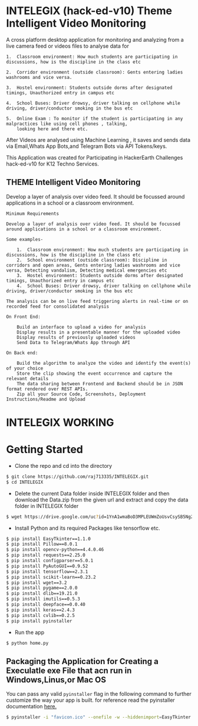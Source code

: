# INTELEGIX (hack-ed-v10) Theme Intelligent Video Monitoring



A cross platform desktop application for monitoring and analyzing from a live camera feed or videos files to analyse data for

    1.  Classroom environment: How much students are participating in discussions, how is the discipline in the class etc
      
    2.  Corridor environment (outside classroom): Gents entering ladies washrooms and vice versa.
    
    3.  Hostel environment: Students outside dorms after designated timings, Unauthorized entry in campus etc

    4.  School Buses: Driver drowsy, driver talking on cellphone while driving, driver/conductor smoking in the bus etc
    
    5.  Online Exam : To monitor if the student is participating in any malpractices like using cell phones , talking,
        looking here and there etc.
    
After Videos are analysed using Machine Learning , it saves and sends data via Email,Whats App Bots,and Telegram Bots via API Tokens/keys.

This Application was created for Participating in HackerEarth Challenges hack-ed-v10 for K12 Techno Services.


## THEME Intelligent Video Monitoring

Develop a layer of analysis over video feed. It should be focussed around applications in a school or a classroom environment.

    Minimum Requirements
    
    Develop a layer of analysis over video feed. It should be focussed around applications in a school or a classroom environment.

    Some examples-
    
        1.  Classroom environment: How much students are participating in discussions, how is the discipline in the class etc
        2.  School environment (outside classroom): Discipline in corridors and open areas, Gents entering ladies washrooms and vice versa, Detecting vandalism, Detecting medical emergencies etc
        3.  Hostel environment: Students outside dorms after designated timings, Unauthorized entry in campus etc
        4.  School Buses: Driver drowsy, driver talking on cellphone while driving, driver/conductor smoking in the bus etc
    
    The analysis can be on live feed triggering alerts in real-time or on recorded feed for consolidated analysis
    
    On Front End:
    
        Build an interface to upload a video for analysis
        Display results in a presentable manner for the uploaded video
        Display results of previously uploaded videos
        Send Data to Telegram/Whats App through API
    
    On Back end:   
    
        Build the algorithm to analyze the video and identify the event(s) of your choice
        Store the clip showing the event occurrence and capture the relevant details
        The data sharing between Frontend and Backend should be in JSON format rendered over REST APIs.
        Zip all your Source Code, Screenshots, Deployment Instructions/Readme and Upload
    
    
# INTELEGIX WORKING 


# Getting Started

- Clone the repo and cd into the directory
```sh
$ git clone https://github.com/raj713335/INTELEGIX.git
$ cd INTELEGIX
```
- Delete the current Data folder inside INTELEGIX folder and then download the Data.zip from the given url and extract and copy the data folder in INTELEGIX folder

```sh
$ wget https://drive.google.com/uc?id=1YnA1wmaBoD3MPLEUWmZoUsvCsySB5Ng2&export=download
```

- Install Python and its required Packages like tensorflow etc.

```sh
$ pip install EasyTkinter==1.1.0
$ pip install Pillow==8.0.1
$ pip install opencv-python==4.4.0.46
$ pip install requests==2.25.0
$ pip install configparser==5.0.1
$ pip install PyAutoGUI==0.9.52
$ pip install tensorflow==2.3.1
$ pip install scikit-learn==0.23.2
$ pip install wget==3.2
$ pip install pygame==2.0.0
$ pip install dlib==19.21.0
$ pip install imutils==0.5.3
$ pip install deepface==0.0.40
$ pip install keras==2.4.3
$ pip install cvlib==0.2.5
$ pip install pyinstaller 
```

- Run the app

```sh
$ python home.py
```


## Packaging the Application for Creating a Execulatle exe File that acn run in Windows,Linus,or Mac OS

You can pass any valid `pyinstaller` flag in the following command to further customize the way your app is built.
for reference read the pyinstaller documentation <a href="https://pyinstaller.readthedocs.io/en/stable/usage.html">here.</a>

```sh
$ pyinstaller -i "favicon.ico" --onefile -w --hiddenimport=EasyTkinter --hiddenimport=Pillow  --hiddenimport=opencv-python --hiddenimport=requests--hiddenimport=Configparser --hiddenimport=PyAutoGUI --hiddenimport=numpy --hiddenimport=pandas --hiddenimport=urllib3 --hiddenimport=tensorflow --hiddenimport=scikit-learn --hiddenimport=wget --hiddenimport=pygame --hiddenimport=dlib --hiddenimport=imutils --hiddenimport=deepface --hiddenimport=keras --hiddenimport=cvlib --name INTELEGIX home.py
```
